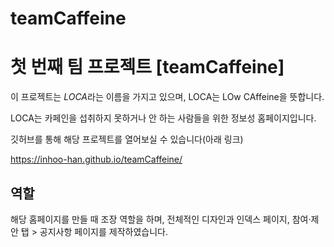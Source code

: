 # teamCaffeine
# 첫 번째 팀 프로젝트 [teamCaffeine]

이 프로젝트는 <i>LOCA</i>라는 이름을 가지고 있으며, LOCA는 LOw CAffeine을 뜻합니다.

LOCA는 카페인을 섭취하지 못하거나 안 하는 사람들을 위한 정보성 홈페이지입니다. 

깃허브를 통해 해당 프로젝트를 열어보실 수 있습니다(아래 링크)

https://inhoo-han.github.io/teamCaffeine/


## 역할

해당 홈페이지를 만들 때 조장 역할을 하며, 전체적인 디자인과 인덱스 페이지, 참여·제안 탭 > 공지사항 페이지를 제작하였습니다. 


